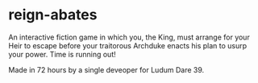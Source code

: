 # reign-abates

An interactive fiction game in which you, the King, must arrange for your Heir to escape before your traitorous Archduke enacts his plan to usurp your power. Time is running out!

Made in 72 hours by a single deveoper for Ludum Dare 39.
